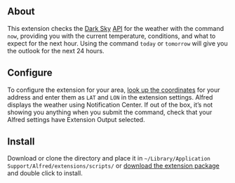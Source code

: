 ## About ##

This extension checks the [Dark Sky](http://darkskyapp.com/) [API](https://developer.darkskyapp.com/) for the weather with the command `now`, providing you with the current temperature, conditions, and what to expect for the next hour. Using the command `today` or `tomorrow` will give you the outlook for the next 24 hours.

## Configure ##

To configure the extension for your area, [look up the coordinates](http://stevemorse.org/jcal/latlon.php) for your address and enter them as `LAT` and `LON` in the extension settings. Alfred displays the weather using Notification Center. If out of the box, it’s not showing you anything when you submit the command, check that your Alfred settings have Extension Output selected.

## Install ##

Download or clone the directory and place it in `~/Library/Application Support/Alfred/extensions/scripts/` or [download the extension package](https://github.com/downloads/nickwynja/darksky-alfred/Dark%20Sky.alfredextension) and double click to install.